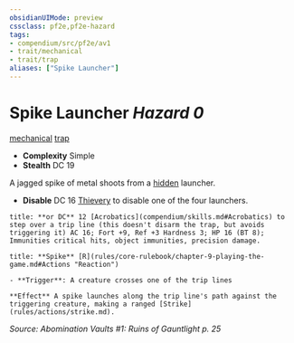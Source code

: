 ```yaml
---
obsidianUIMode: preview
cssclass: pf2e,pf2e-hazard
tags:
- compendium/src/pf2e/av1
- trait/mechanical
- trait/trap
aliases: ["Spike Launcher"]
---
```

# Spike Launcher *Hazard 0*  
[mechanical](mechanical.md "Mechanical Hazard Trait")  [trap](trap.md "Trap Hazard Trait")  

- **Complexity** Simple
- **Stealth** DC 19  

A jagged spike of metal shoots from a [hidden](conditions.md#Hidden) launcher.

- **Disable** DC 16 [Thievery](skills.md#Thievery) to disable one of the four launchers.  

```ad-embed-ability
title: **or DC** 12 [Acrobatics](compendium/skills.md#Acrobatics) to step over a trip line (this doesn't disarm the trap, but avoids triggering it) AC 16; Fort +9, Ref +3 Hardness 3; HP 16 (BT 8); Immunities critical hits, object immunities, precision damage.
```
```ad-embed-ability
title: **Spike** [R](rules/core-rulebook/chapter-9-playing-the-game.md#Actions "Reaction")

- **Trigger**: A creature crosses one of the trip lines

**Effect** A spike launches along the trip line's path against the triggering creature, making a ranged [Strike](rules/actions/strike.md).
```

*Source: Abomination Vaults #1: Ruins of Gauntlight p. 25*